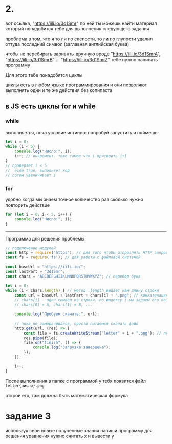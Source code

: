 # 2. 
вот ссылка, "https://iili.io/3d1Smr"
по ней ты можешь найти материал который понадобится тебе для выполнения следующего задания

проблема в том, что я то ли по слепости, то ли по глупости
удалил оттуда последний символ (заглавная английская буква)

чтобы не перебирать варианты вручную вроде
"https://iili.io/3d1SmrA", "https://iili.io/3d1SmrB" ... "https://iili.io/3d1SmrZ"
тебе нужно написать программу

Для этого тебе понадобятся циклы

циклы есть в любом языке программирования и они позволяют выполнять одни и те же действия без копипаста

## в JS есть циклы for и while

### while
выполняется, пока условие истинно:
попробуй запустить и поймешь:
```js
let i = 0;
while (i < 5) {
    console.log("Число:", i);
    i++; // инкремент. тоже самое что i присвоить i+1
}
// проверяет i < 5
//  если true, выполняет код
// потом увеличивает i
```

### for
удобно когда мы знаем точное количество раз сколько нужно повторить действие
```js
for (let i = 0; i < 5; i++) {
    console.log("Число:", i);
}
```

---

Программа для решения проблемы:

```js
// подключение модулей
const http = require('https'); // для того чтобы отправлять HTTP запрос
const fs = require('fs'); // для работы с файловой системой

const baseUrl = "https://iili.io/";
const lastPart = "3d1Smr";
const chars = "ABCDEFGHIJKLMNOPQRSTUVWXYZ"; // перебор букв

let i = 0;
while (i < chars.length) { // метод .length выдает нам длину строки
    const url = baseUrl + lastPart + chars[i] + ".png"; // конкатенация строк
    // chars[i] - один символ из строки. по индексу i мы задаем его позицию
    // chars[0] = A, chars[1] = B, ...

    console.log("Пробуем скачать:", url);
    
    // пока не заморачивайся, просто пытаемся скачать файл
    http.get(url, (res) => {
        const file = fs.createWriteStream("letter" + i + ".png"); // пишем в файл.
        res.pipe(file);
        file.on("finish", () => {
            console.log("Загрузка завершена");
        });
    });

    i++;
}
```

После выполнения в папке с программой у тебя появится файл `letter{число}.png`

открой его, там должна быть математическая формула

# задание 3
используя свои новые полученные знания напиши программу для решения уравнения
нужно считать x и вывести y